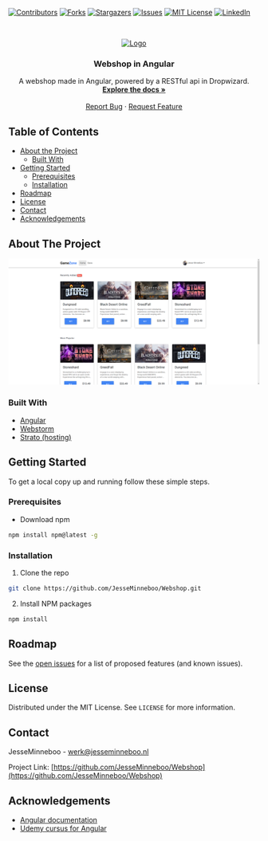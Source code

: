 [![Contributors][contributors-shield]][contributors-url]
[![Forks][forks-shield]][forks-url]
[![Stargazers][stars-shield]][stars-url]
[![Issues][issues-shield]][issues-url]
[![MIT License][license-shield]][license-url]
[![LinkedIn][linkedin-shield]][linkedin-url]



<!-- PROJECT LOGO -->
<br />
<p align="center">
  <a href="https://github.com/JesseMinneboo/Webshop">
    <img src="https://www.hsleiden.nl/binaries/listImageLarge/content/gallery/hsl/logos/logo@2x.png" alt="Logo" width="120" height="120">
  </a>

  <h3 align="center">Webshop in Angular</h3>

  <p align="center">
    A webshop made in Angular, powered by a RESTful api in Dropwizard.
    <br />
    <a href="https://github.com/JesseMinneboo/Webshop"><strong>Explore the docs »</strong></a>
    <br />
    <br />
    <a href="https://github.com/JesseMinneboo/Webshop>View Demo</a>
    ·
    <a href="https://github.com/JesseMinneboo/Webshop/issues">Report Bug</a>
    ·
    <a href="https://github.com/JesseMinneboo/Webshop/issues">Request Feature</a>
  </p>
</p>



<!-- TABLE OF CONTENTS -->
## Table of Contents

* [About the Project](#about-the-project)
  * [Built With](#built-with)
* [Getting Started](#getting-started)
  * [Prerequisites](#prerequisites)
  * [Installation](#installation)
* [Roadmap](#roadmap)
* [License](#license)
* [Contact](#contact)
* [Acknowledgements](#acknowledgements)



<!-- ABOUT THE PROJECT -->
## About The Project

[![Product Name Screen Shot][product-screenshot]](http://webshop.jesseminneboo.nl)


### Built With

* [Angular](https://angular.io/)
* [Webstorm](https://www.jetbrains.com/webstorm/)
* [Strato (hosting)](https://www.strato.nl)



<!-- GETTING STARTED -->
## Getting Started

To get a local copy up and running follow these simple steps.

### Prerequisites

* Download npm
```sh
npm install npm@latest -g
```

### Installation
 
1. Clone the repo
```sh
git clone https://github.com/JesseMinneboo/Webshop.git
```
2. Install NPM packages
```sh
npm install
```

<!-- ROADMAP -->
## Roadmap

See the [open issues](https://github.com/JesseMinneboo/Webshop/issues) for a list of proposed features (and known issues).



<!-- LICENSE -->
## License

Distributed under the MIT License. See `LICENSE` for more information.



<!-- CONTACT -->
## Contact

JesseMinneboo - werk@jesseminneboo.nl

Project Link: [https://github.com/JesseMinneboo/Webshop](https://github.com/JesseMinneboo/Webshop)



<!-- ACKNOWLEDGEMENTS -->
## Acknowledgements

* [Angular documentation](https://angular.io/docs)
* [Udemy cursus for Angular](https://www.udemy.com/course/the-complete-guide-to-angular-2/)


<!-- MARKDOWN LINKS & IMAGES -->
<!-- https://www.markdownguide.org/basic-syntax/#reference-style-links -->
[contributors-shield]: https://img.shields.io/github/contributors/JesseMinneboo/Webshop.svg?style=flat-square
[contributors-url]: https://github.com/JesseMinneboo/Webshop/graphs/contributors
[forks-shield]: https://img.shields.io/github/forks/JesseMinneboo/Webshop.svg?style=flat-square
[forks-url]: https://github.com/JesseMinneboo/Webshop/network/members
[stars-shield]: https://img.shields.io/github/stars/JesseMinneboo/Webshop.svg?style=flat-square
[stars-url]: https://github.com/JesseMinneboo/Webshop/stargazers
[issues-shield]: https://img.shields.io/github/issues/JesseMinneboo/Webshop.svg?style=flat-square
[issues-url]: https://github.com/JesseMinneboo/Webshop/issues
[license-shield]: https://img.shields.io/github/license/JesseMinneboo/Webshop.svg?style=flat-square
[license-url]: https://github.com/JesseMinneboo/Webshop/blob/master/LICENSE.txt
[linkedin-shield]: https://img.shields.io/badge/-LinkedIn-black.svg?style=flat-square&logo=linkedin&colorB=555
[linkedin-url]: https://linkedin.com/in/JesseMinneboo
[product-screenshot]: /demo-image.PNG
